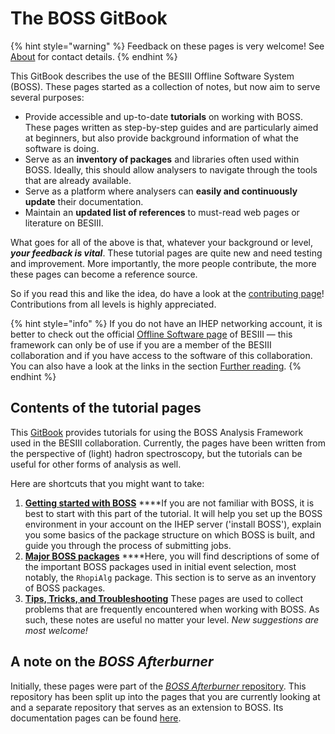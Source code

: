 # The BOSS GitBook

{% hint style="warning" %}
Feedback on these pages is very welcome! See [About](appendices/about.md) for contact details.
{% endhint %}

This GitBook describes the use of the BESIII Offline Software System \(BOSS\). These pages started as a collection of notes, but now aim to serve several purposes:

* Provide accessible and up-to-date **tutorials** on working with BOSS. These pages written as step-by-step guides and are particularly aimed at beginners, but also provide background information of what the software is doing.
* Serve as an **inventory of packages** and libraries often used within BOSS. Ideally, this should allow analysers to navigate through the tools that are already available.
* Serve as a platform where analysers can **easily and continuously update** their documentation.
* Maintain an **updated list of references** to must-read web pages or literature on BESIII.

What goes for all of the above is that, whatever your background or level, _**your feedback is vital**_. These tutorial pages are quite new and need testing and improvement. More importantly, the more people contribute, the more these pages can become a reference source.

So if you read this and like the idea, do have a look at the [contributing page](appendices/contributing.md)!  
Contributions from all levels is highly appreciated.

{% hint style="info" %}
If you do not have an IHEP networking account, it is better to check out the official [Offline Software page](http://english.ihep.cas.cn/bes/doc/2247.html) of BESIII — this framework can only be of use if you are a member of the BESIII collaboration and if you have access to the software of this collaboration. You can also have a look at the links in the section [Further reading](appendices/references.md).
{% endhint %}

## Contents of the tutorial pages

This [GitBook](https://besiii.gitbook.io/boss) provides tutorials for using the BOSS Analysis Framework used in the BESIII collaboration. Currently, the pages have been written from the perspective of \(light\) hadron spectroscopy, but the tutorials can be useful for other forms of analysis as well.

Here are shortcuts that you might want to take:

1. [**Getting started with BOSS**](introduction/getting-started/) ****If you are not familiar with BOSS, it is best to start with this part of the tutorial. It will help you set up the BOSS environment in your account on the IHEP server \('install BOSS'\), explain you some basics of the package structure on which BOSS is built, and guide you through the process of submitting jobs.
2. [**Major BOSS packages**](packages/packages.md) ****Here, you will find descriptions of some of the important BOSS packages used in initial event selection, most notably, the `RhopiAlg` package. This section is to serve as an inventory of BOSS packages.
3. [**Tips, Tricks, and Troubleshooting**](appendices/tips.md) These pages are used to collect problems that are frequently encountered when working with BOSS. As such, these notes are useful no matter your level. _New suggestions are most welcome!_

## A note on the _BOSS Afterburner_

Initially, these pages were part of the [_BOSS Afterburner_ repository](https://github.com/redeboer/BOSS_Afterburner). This repository has been split up into the pages that you are currently looking at and a separate repository that serves as an extension to BOSS. Its documentation pages can be found [here](https://redeboer.gitbook.io/boss_afterburner).

